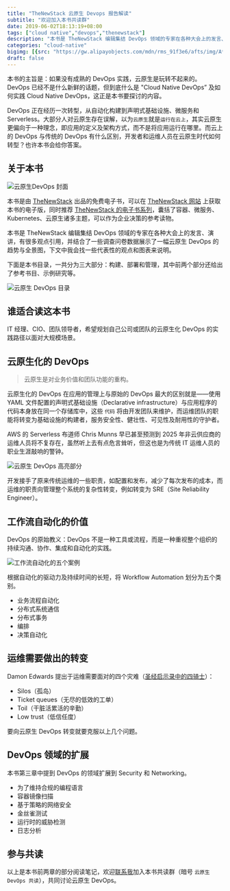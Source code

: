 ```yaml
---
title: "TheNewStack 云原生 Devops 报告解读"
subtitle: "欢迎加入本书共读群"
date: 2019-06-02T18:13:19+08:00
tags: ["cloud native","devops","thenewstack"]
description: "本书是 TheNewStack 编辑集结 DevOps 领域的专家在各种大会上的发言、演讲，有很多观点引用，并结合了一些调查问卷数据展示了一幅云原生 DevOps 的趋势与全景图，本文中我会找一些代表性的观点和图表来说明。"
categories: "cloud-native"
bigimg: [{src: "https://gw.alipayobjects.com/mdn/rms_91f3e6/afts/img/A*olCyTqe3ASoAAAAAAAAAAABkARQnAQ", desc: "Cover of the book Guide to Cloud Native DevOps"}]
draft: false
---
```


本书的主旨是：如果没有成熟的 DevOps 实践，云原生是玩转不起来的。DevOps 已经不是什么新鲜的话题，但到底什么是 "Cloud Native DevOps” 及如何实践 Cloud Native DevOps，这正是本书要探讨的内容。

DevOps 正在经历一次转型，从自动化构建到声明式基础设施、微服务和 Serverless。大部分人对云原生存在误解，以为`云原生`就是`运行在云上`，其实云原生更偏向于一种理念，即应用的定义及架构方式，而不是将应用运行在哪里。而云上的 DevOps 与传统的 DevOps 有什么区别，开发者和运维人员在云原生时代如何转型？也许本书会给你答案。

## 关于本书

![云原生DevOps 封面](https://gw.alipayobjects.com/mdn/rms_91f3e6/afts/img/A*e_KzSpKFnpUAAAAAAAAAAABkARQnAQ)

本书是由 [TheNewStack](https://thenewstack.com) 出品的免费电子书，可以在 [TheNewStack 网站](https://thenewstack.io/ebooks/devops/cloud-native-devops-2019/) 上获取本书的电子版，同时推荐 [TheNewStack 的电子书系列](https://thenewstack.io/ebooks)，囊括了容器、微服务、Kubernetes、云原生诸多主题，可以作为企业决策的参考读物。

本书是 TheNewStack 编辑集结 DevOps 领域的专家在各种大会上的发言、演讲，有很多观点引用，并结合了一些调查问卷数据展示了一幅云原生 DevOps 的趋势与全景图，下文中我会找一些代表性的观点和图表来说明。

下面是本书目录，一共分为三大部分：构建、部署和管理，其中前两个部分还给出了参考书目、示例研究等。

![云原生 DevOps 目录](https://gw.alipayobjects.com/mdn/rms_91f3e6/afts/img/A*rORSQID9zM0AAAAAAAAAAABkARQnAQ)

## 谁适合读这本书

IT 经理、CIO、团队领导者，希望规划自己公司或团队的云原生化 DevOps 的实践路径以面对大规模场景。

## 云原生化的 DevOps

> 云原生是对业务价值和团队功能的重构。

云原生化的 DevOps 在应用的管理上与原始的 DevOps 最大的区别就是——使用 YAML 文件配置的声明式基础设施（Declarative infrastructure）与应用程序的代码本身放在同一个存储库中，这些 `代码` 将由开发团队来维护，而运维团队的职能将转变为基础设施的构建者，服务安全性、健壮性、可见性及耐用性的守护者。

AWS 的 Serverless 布道师 Chris Munns 早已甚至预测到 2025 年非云供应商的运维人员将不复存在，虽然听上去有点危言耸听，但这也是为传统 IT 运维人员的职业生涯敲响的警钟。

![云原生 DevOps 高亮部分](https://gw.alipayobjects.com/mdn/rms_91f3e6/afts/img/A*9uY4QKqehB0AAAAAAAAAAABkARQnAQ)

开发接手了原来传统运维的一些职责，如配置和发布，减少了每次发布的成本，而运维的职责向管理整个系统的复杂性转变，例如转变为 SRE（Site Reliability Engineer）。	

## 工作流自动化的价值

DevOps 的原始教义：DevOps 不是一种工具或流程，而是一种重视整个组织的持续沟通、协作、集成和自动化的实践。

![工作流自动化的五个案例](https://gw.alipayobjects.com/mdn/rms_91f3e6/afts/img/A*qZGBRquxV5kAAAAAAAAAAABkARQnAQ)

根据自动化的驱动力及持续时间的长短，将 Workflow Automation 划分为五个类别。

- 业务流程自动化
- 分布式系统通信
- 分布式事务
- 编排
- 决策自动化

## 运维需要做出的转变

Damon Edwards 提出于运维需要面对的四个灾难（[圣经启示录中的四骑士](https://zh.wikipedia.org/wiki/启示录中的四骑士)）：

- Silos（孤岛）
- Ticket queues（无尽的低效的工单）
- Toil（干脏活累活的辛勤）
- Low trust（低信任度）

要向云原生 DevOps 转变就要克服以上几个问题。

## DevOps 领域的扩展

本书第三章中提到 DevOps 的领域扩展到 Security 和 Networking。

- 为了维持合规的编程语言
- 容器镜像扫描
- 基于策略的网络安全
- 金丝雀测试
- 运行时的威胁检测
- 日志分析

## 参与共读

以上是本书前两章的部分阅读笔记，欢迎[联系我](https://jimmysong.io/about)加入本书共读群（暗号 `云原生 DevOps 共读`），共同讨论云原生 DevOps。